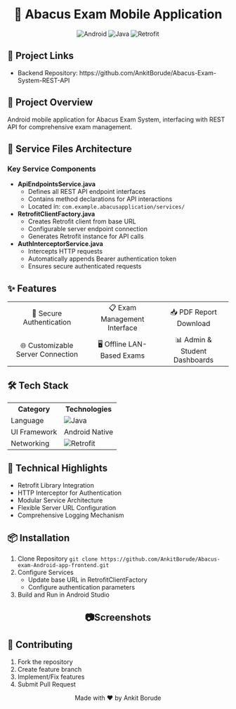 <div align="center">
<h1>🧮 Abacus Exam Mobile Application</h1>
<p>
<img src="https://img.shields.io/badge/Android-3DDC84?style=for-the-badge&logo=android&logoColor=white" alt="Android"/>
<img src="https://img.shields.io/badge/Java-ED8B00?style=for-the-badge&logo=java&logoColor=white" alt="Java"/>
<img src="https://img.shields.io/badge/Retrofit-3E4348?style=for-the-badge&logo=square&logoColor=white" alt="Retrofit"/>
</p>
</div>
<h2>🔗 Project Links</h2>
<ul>
<li>Backend Repository: https://github.com/AnkitBorude/Abacus-Exam-System-REST-API</li>
</ul>
<h2>📝 Project Overview</h2>
<p>Android mobile application for Abacus Exam System, interfacing with REST API for comprehensive exam management.</p>
<h2>🔑 Service Files Architecture</h2>
<h3>Key Service Components</h3>
<ul>
<li><strong>ApiEndpointsService.java</strong>
<ul>
<li>Defines all REST API endpoint interfaces</li>
<li>Contains method declarations for API interactions</li>
<li>Located in: <code>com.example.abacusapplication/services/</code></li>
</ul>
</li>
<li><strong>RetrofitClientFactory.java</strong>
<ul>
<li>Creates Retrofit client from base URL</li>
<li>Configurable server endpoint connection</li>
<li>Generates Retrofit instance for API calls</li>
</ul>
</li>
<li><strong>AuthInterceptorService.java</strong>
<ul>
<li>Intercepts HTTP requests</li>
<li>Automatically appends Bearer authentication token</li>
<li>Ensures secure authenticated requests</li>
</ul>
</li>
</ul>
<h2>✨ Features</h2>
<table align="center">
<tr>
<td align="center">🔐 Secure Authentication</td>
<td align="center">📋 Exam Management Interface</td>
<td align="center">📥 PDF Report Download</td>
</tr>
<tr>
<td align="center">🌐 Customizable Server Connection</td>
<td align="center">🖥️ Offline LAN-Based Exams</td>
<td align="center">📊 Admin & Student Dashboards</td>
</tr>
</table>
<h2>🛠️ Tech Stack</h2>
<table align="center">
<tr>
<th>Category</th>
<th>Technologies</th>
</tr>
<tr>
<td>Language</td>
<td><img src="https://img.shields.io/badge/Java-ED8B00?style=flat&logo=java&logoColor=white" alt="Java"/></td>
</tr>
<tr>
<td>UI Framework</td>
<td>Android Native</td>
</tr>
<tr>
<td>Networking</td>
<td><img src="https://img.shields.io/badge/Retrofit-3E4348?style=flat&logo=square&logoColor=white" alt="Retrofit"/></td>
</tr>
</table>
<h2>🚀 Technical Highlights</h2>
<ul>
<li>Retrofit Library Integration</li>
<li>HTTP Interceptor for Authentication</li>
<li>Modular Service Architecture</li>
<li>Flexible Server URL Configuration</li>
<li>Comprehensive Logging Mechanism</li>
</ul>
<h2>📦 Installation</h2>
<ol>
<li>Clone Repository
<code>git clone https://github.com/AnkitBorude/Abacus-exam-Android-app-frontend.git</code>
</li>
<li>Configure Services
<ul>
<li>Update base URL in RetrofitClientFactory</li>
<li>Configure authentication parameters</li>
</ul>
</li>
<li>Build and Run in Android Studio</li>
</ol>
<div align="center">
<h2>📷Screenshots</h2>

</div>

<h2>🤝 Contributing</h2>
<ol>
<li>Fork the repository</li>
<li>Create feature branch</li>
<li>Implement/Fix features</li>
<li>Submit Pull Request</li>
</ol>

<div align="center">
  Made with ❤️ by Ankit Borude
</div>
